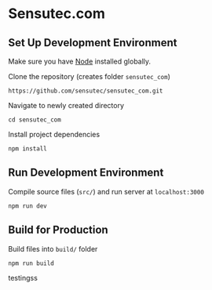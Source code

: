 # Sensutec.com

## Set Up Development Environment
Make sure you have [Node](https://nodejs.org/en/download/) installed globally.

Clone the repository (creates folder `sensutec_com`)
```
https://github.com/sensutec/sensutec_com.git
```

Navigate to newly created directory
```
cd sensutec_com
```

Install project dependencies
```
npm install
```

## Run Development Environment

Compile source files (`src/`) and run server at `localhost:3000`
```
npm run dev
```

## Build for Production

Build files into `build/` folder
```
npm run build
```  
testingss